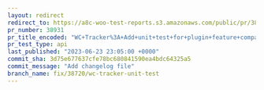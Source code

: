 ```yaml
---
layout: redirect
redirect_to: https://a8c-woo-test-reports.s3.amazonaws.com/public/pr/38931/api/index.html
pr_number: 38931
pr_title_encoded: "WC+Tracker%3A+Add+unit+test+for+plugin+feature+compatibility+data"
pr_test_type: api
last_published: "2023-06-23 23:05:00 +0000"
commit_sha: 3d75e677637cfe78bc680841590ea4bdc64325a5
commit_message: "Add changelog file"
branch_name: fix/38720/wc-tracker-unit-test
---
```

